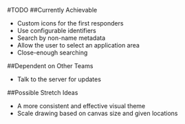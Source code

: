 #TODO
##Currently Achievable
- Custom icons for the first responders
- Use configurable identifiers
- Search by non-name metadata
- Allow the user to select an application area
- Close-enough searching

##Dependent on Other Teams
- Talk to the server for updates

##Possible Stretch Ideas
- A more consistent and effective visual theme
- Scale drawing based on canvas size and given locations
